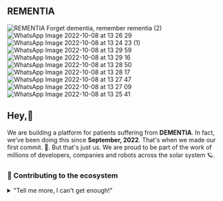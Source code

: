 ## REMENTIA

![REMENTIA Forget dementia, remember rementia (2)](https://user-images.githubusercontent.com/77490864/194696601-650bb9ef-736d-4ad2-9f3c-71b7591862eb.png)
![WhatsApp Image 2022-10-08 at 13 26 29](https://user-images.githubusercontent.com/77490864/194696959-4fc14ec3-49fd-4981-b95b-1a682f582a33.jpeg)
![WhatsApp Image 2022-10-08 at 13 24 23 (1)](https://user-images.githubusercontent.com/77490864/194696961-8778429a-2619-4f1a-9c25-b6973906fd8b.jpeg)
![WhatsApp Image 2022-10-08 at 13 29 59](https://user-images.githubusercontent.com/77490864/194696962-b57a8aa9-be75-45fc-a7f2-ece7f8310558.jpeg)
![WhatsApp Image 2022-10-08 at 13 29 16](https://user-images.githubusercontent.com/77490864/194696963-0c5c9a73-368f-4714-b011-a8bde53b325d.jpeg)
![WhatsApp Image 2022-10-08 at 13 28 50](https://user-images.githubusercontent.com/77490864/194696964-0e69aa3d-089e-4671-8eb6-1896fbbedb59.jpeg)
![WhatsApp Image 2022-10-08 at 13 28 17](https://user-images.githubusercontent.com/77490864/194696965-23f4648a-d44f-42a2-8a1a-c36ea60384c1.jpeg)
![WhatsApp Image 2022-10-08 at 13 27 47](https://user-images.githubusercontent.com/77490864/194696967-73a500ae-1aa5-436f-acea-e4d1282793b2.jpeg)
![WhatsApp Image 2022-10-08 at 13 27 09](https://user-images.githubusercontent.com/77490864/194696969-dd5cd4d2-4b97-4a6e-839a-6177610063ef.jpeg)
![WhatsApp Image 2022-10-08 at 13 25 41](https://user-images.githubusercontent.com/77490864/194696970-9f29be38-b445-414b-bdee-178a69da7bca.jpeg)



## Hey,👋

We are building a platform for patients suffering from **DEMENTIA**. In fact, we’ve been doing this since **September, 2022**. That's when we made our first commit. 🤯. But that's just us. We are proud  to be part of the work of millions of developers, companies and robots across the solar system 🪐. 


### 🦦 Contributing to the ecosystem

<details> 
	<summary>"Tell me more, I can't get enough!"</summary>
	<br>
	<ul>
	<li></li>
	
	</ul>
</details>

<!--
Made with 🖤
🙇‍♂️🎤⬇️
-->
